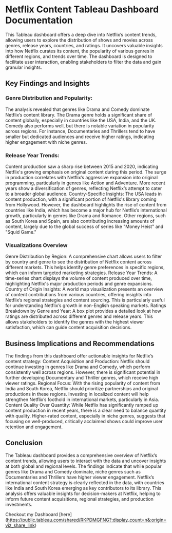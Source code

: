 # Netflix Content Tableau Dashboard Documentation
This Tableau dashboard offers a deep dive into Netflix’s content trends, allowing users to explore the distribution of shows and movies across genres, release years, countries, and ratings. It uncovers valuable insights into how Netflix curates its content, the popularity of various genres in different regions, and trends over time. The dashboard is designed to facilitate user interaction, enabling stakeholders to filter the data and gain granular insights.

## Key Findings and Insights
### Genre Distribution and Popularity:
The analysis revealed that genres like Drama and Comedy dominate Netflix’s content library. The Drama genre holds a significant share of content globally, especially in countries like the USA, India, and the UK. Comedy also performs well, but there is notable variation in popularity across regions. For instance, Documentaries and Thrillers tend to have smaller but dedicated audiences and receive higher ratings, indicating higher engagement with niche genres.
### Release Year Trends:
Content production saw a sharp rise between 2015 and 2020, indicating Netflix's growing emphasis on original content during this period. The surge in production correlates with Netflix’s aggressive expansion into original programming, particularly in genres like Action and Adventure. More recent years show a diversification of genres, reflecting Netflix’s attempt to cater to a broader global audience.
Country-Specific Insights:
The USA leads in content production, with a significant portion of Netflix's library coming from Hollywood. However, the dashboard highlights the rise of content from countries like India, which has become a major hub for Netflix’s international growth, particularly in genres like Drama and Romance. Other regions, such as South Korea and Spain, are also contributing increasing amounts of content, largely due to the global success of series like "Money Heist" and "Squid Game."

### Visualizations Overview
Genre Distribution by Region: A comprehensive chart allows users to filter by country and genre to see the distribution of Netflix content across different markets. This helps identify genre preferences in specific regions, which can inform targeted marketing strategies.
Release Year Trends: A time-series chart displays the volume of content produced over time, highlighting Netflix's major production periods and genre expansions.
Country of Origin Insights: A world map visualization presents an overview of content contributions from various countries, offering insights into Netflix’s regional strategies and content sourcing. This is particularly useful for understanding Netflix’s growth in non-English speaking markets.
Ratings Breakdown by Genre and Year: A box plot provides a detailed look at how ratings are distributed across different genres and release years. This allows stakeholders to identify the genres with the highest viewer satisfaction, which can guide content acquisition decisions.

## Business Implications and Recommendations
The findings from this dashboard offer actionable insights for Netflix’s content strategy:
Content Acquisition and Production: Netflix should continue investing in genres like Drama and Comedy, which perform consistently well across regions. However, there is significant potential in further developing Documentary and Thriller genres, which receive high viewer ratings.
Regional Focus: With the rising popularity of content from India and South Korea, Netflix should prioritize partnerships and original productions in these regions. Investing in localized content will help strengthen Netflix’s foothold in international markets, particularly in Asia.
Content Quality Over Quantity: While Netflix has significantly ramped up content production in recent years, there is a clear need to balance quantity with quality. Higher-rated content, especially in niche genres, suggests that focusing on well-produced, critically acclaimed shows could improve user retention and engagement.

## Conclusion
The Tableau dashboard provides a comprehensive overview of Netflix’s content trends, allowing users to interact with the data and uncover insights at both global and regional levels. The findings indicate that while popular genres like Drama and Comedy dominate, niche genres such as Documentaries and Thrillers have higher viewer engagement. Netflix’s international content strategy is clearly reflected in the data, with countries like India and South Korea emerging as key contributors to its library.
This analysis offers valuable insights for decision-makers at Netflix, helping to inform future content acquisitions, regional strategies, and production investments.

Checkout my Dashboard [here] (https://public.tableau.com/shared/RKPDMGFNG?:display_count=n&:origin=viz_share_link)

